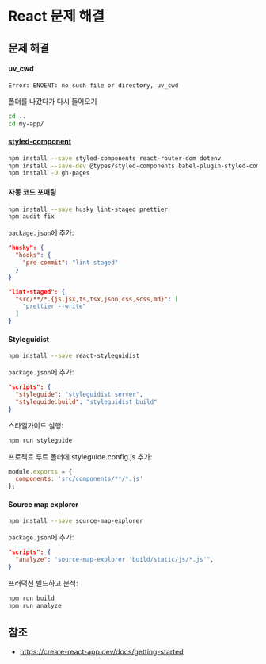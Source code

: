 # React 문제 해결

## 문제 해결

#### uv_cwd

```
Error: ENOENT: no such file or directory, uv_cwd
```

폴더를 나갔다가 다시 들어오기

```sh
cd ..
cd my-app/
```









#### [styled-component](https://styled-components.com/)

```sh
npm install --save styled-components react-router-dom dotenv
npm install --save-dev @types/styled-components babel-plugin-styled-components @types/react-router-dom
npm install -D gh-pages
```





#### 자동 코드 포매팅

```sh
npm install --save husky lint-staged prettier
npm audit fix
```

`package.json`에 추가:

```json
"husky": {
  "hooks": {
    "pre-commit": "lint-staged"
  }
}
```

```json
"lint-staged": {
  "src/**/*.{js,jsx,ts,tsx,json,css,scss,md}": [
    "prettier --write"
  ]
}
```

#### Styleguidist

```sh
npm install --save react-styleguidist
```

`package.json`에 추가:

```json
"scripts": {
  "styleguide": "styleguidist server",
  "styleguide:build": "styleguidist build"
}
```

스타일가이드 실행:

```sh
npm run styleguide
```

프로젝트 루트 폴더에 styleguide.config.js 추가:

```js
module.exports = {
  components: 'src/components/**/*.js'
};
```

#### Source map explorer

```sh
npm install --save source-map-explorer
```

`package.json`에 추가:

```json
"scripts": {
  "analyze": "source-map-explorer 'build/static/js/*.js'",
}
```

프러덕션 빌드하고 분석:

```sh
npm run build
npm run analyze
```











## 참조

- https://create-react-app.dev/docs/getting-started
